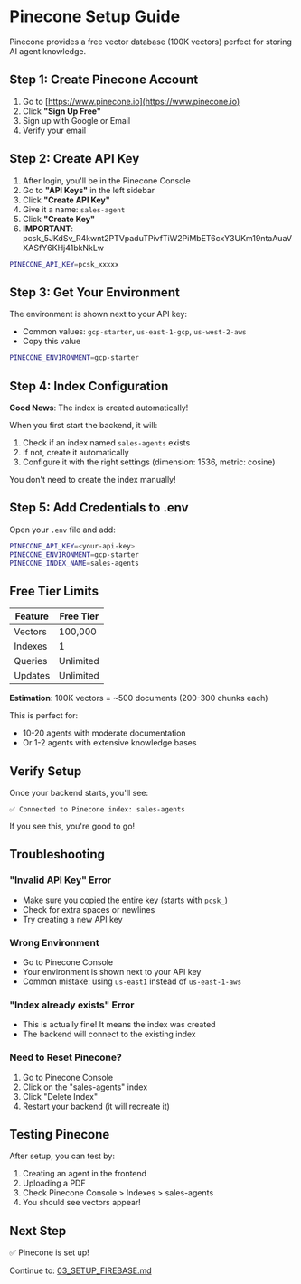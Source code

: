 # Pinecone Setup Guide

Pinecone provides a free vector database (100K vectors) perfect for storing AI agent knowledge.

## Step 1: Create Pinecone Account

1. Go to [https://www.pinecone.io](https://www.pinecone.io)
2. Click **"Sign Up Free"**
3. Sign up with Google or Email
4. Verify your email

## Step 2: Create API Key

1. After login, you'll be in the Pinecone Console
2. Go to **"API Keys"** in the left sidebar
3. Click **"Create API Key"**
4. Give it a name: `sales-agent`
5. Click **"Create Key"**
6. **IMPORTANT**: pcsk_5JKdSv_R4kwnt2PTVpaduTPivfTiW2PiMbET6cxY3UKm19ntaAuaVXASfY6KHj41bkNkLw

```bash
PINECONE_API_KEY=pcsk_xxxxx
```

## Step 3: Get Your Environment

The environment is shown next to your API key:
- Common values: `gcp-starter`, `us-east-1-gcp`, `us-west-2-aws`
- Copy this value

```bash
PINECONE_ENVIRONMENT=gcp-starter
```

## Step 4: Index Configuration

**Good News**: The index is created automatically!

When you first start the backend, it will:
1. Check if an index named `sales-agents` exists
2. If not, create it automatically
3. Configure it with the right settings (dimension: 1536, metric: cosine)

You don't need to create the index manually!

## Step 5: Add Credentials to .env

Open your `.env` file and add:

```bash
PINECONE_API_KEY=<your-api-key>
PINECONE_ENVIRONMENT=gcp-starter
PINECONE_INDEX_NAME=sales-agents
```

## Free Tier Limits

| Feature | Free Tier |
|---------|-----------|
| Vectors | 100,000 |
| Indexes | 1 |
| Queries | Unlimited |
| Updates | Unlimited |

**Estimation**: 100K vectors = ~500 documents (200-300 chunks each)

This is perfect for:
- 10-20 agents with moderate documentation
- Or 1-2 agents with extensive knowledge bases

## Verify Setup

Once your backend starts, you'll see:

```
✅ Connected to Pinecone index: sales-agents
```

If you see this, you're good to go!

## Troubleshooting

### "Invalid API Key" Error
- Make sure you copied the entire key (starts with `pcsk_`)
- Check for extra spaces or newlines
- Try creating a new API key

### Wrong Environment
- Go to Pinecone Console
- Your environment is shown next to your API key
- Common mistake: using `us-east1` instead of `us-east-1-aws`

### "Index already exists" Error
- This is actually fine! It means the index was created
- The backend will connect to the existing index

### Need to Reset Pinecone?
1. Go to Pinecone Console
2. Click on the "sales-agents" index
3. Click "Delete Index"
4. Restart your backend (it will recreate it)

## Testing Pinecone

After setup, you can test by:
1. Creating an agent in the frontend
2. Uploading a PDF
3. Check Pinecone Console > Indexes > sales-agents
4. You should see vectors appear!

## Next Step

✅ Pinecone is set up!

Continue to: [03_SETUP_FIREBASE.md](03_SETUP_FIREBASE.md)
